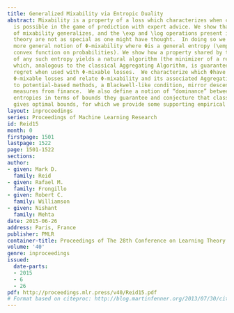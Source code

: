 ```yaml
---
title: Generalized Mixability via Entropic Duality
abstract: Mixability is a property of a loss which characterizes when constant regret
  is possible in the game of prediction with expert advice. We show that a key property
  of mixability generalizes, and the \exp and \log operations present in the usual
  theory are not as special as one might have thought.  In doing so we introduce a
  more general notion of Φ-mixability where Φis a general entropy (\emphi.e., any
  convex function on probabilities). We show how a property shared by the convex dual
  of any such entropy yields a natural algorithm (the minimizer of a regret bound)
  which, analogous to the classical Aggregating Algorithm, is guaranteed a constant
  regret when used with Φ-mixable losses.  We characterize which Φhave non-trivial
  Φ-mixable losses and relate Φ-mixability and its associated Aggregating Algorithm
  to potential-based methods, a Blackwell-like condition, mirror descent, and risk
  measures from finance.  We also define a notion of “dominance” between different
  entropies in terms of bounds they guarantee and conjecture that classical mixability
  gives optimal bounds, for which we provide some supporting empirical evidence.
layout: inproceedings
series: Proceedings of Machine Learning Research
id: Reid15
month: 0
firstpage: 1501
lastpage: 1522
page: 1501-1522
sections: 
author:
- given: Mark D.
  family: Reid
- given: Rafael M.
  family: Frongillo
- given: Robert C.
  family: Williamson
- given: Nishant
  family: Mehta
date: 2015-06-26
address: Paris, France
publisher: PMLR
container-title: Proceedings of The 28th Conference on Learning Theory
volume: '40'
genre: inproceedings
issued:
  date-parts:
  - 2015
  - 6
  - 26
pdf: http://proceedings.mlr.press/v40/Reid15.pdf
# Format based on citeproc: http://blog.martinfenner.org/2013/07/30/citeproc-yaml-for-bibliographies/
---
```

